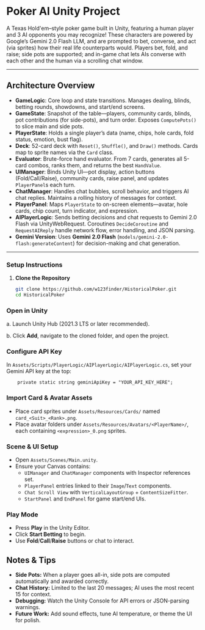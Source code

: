# Poker AI Unity Project

A Texas Hold'em–style poker game built in Unity, featuring a human player and 3 AI opponents you may recognize! These characters are powered by Google’s Gemini 2.0 Flash LLM, and are prompted to bet, converse, and act (via sprites) how their real life counterparts would. Players bet, fold, and raise; side pots are supported; and in-game chat lets AIs converse with each other and the human via a scrolling chat window.

---

## Architecture Overview

- **GameLogic**: Core loop and state transitions. Manages dealing, blinds, betting rounds, showdowns, and start/end screens.  
- **GameState**: Snapshot of the table—players, community cards, blinds, pot contributions (for side-pots), and turn order. Exposes `ComputePots()` to slice main and side pots.  
- **PlayerState**: Holds a single player’s data (name, chips, hole cards, fold status, emotion, bust flag).  
- **Deck**: 52-card deck with `Reset()`, `Shuffle()`, and `Draw()` methods. Cards map to sprite names via the `Card` class.  
- **Evaluator**: Brute-force hand evaluator. From 7 cards, generates all 5-card combos, ranks them, and returns the best `HandValue`.  
- **UIManager**: Binds Unity UI—pot display, action buttons (Fold/Call/Raise), community cards, raise panel, and updates `PlayerPanel`s each turn.  
- **ChatManager**: Handles chat bubbles, scroll behavior, and triggers AI chat replies. Maintains a rolling history of messages for context.  
- **PlayerPanel**: Maps `PlayerState` to on-screen elements—avatar, hole cards, chip count, turn indicator, and expression.  
- **AIPlayerLogic**: Sends betting decisions and chat requests to Gemini 2.0 Flash via UnityWebRequest. Coroutines `DecideCoroutine` and `RequestAIReply` handle network flow, error handling, and JSON parsing.  
- **Gemini Version**: Uses **Gemini 2.0 Flash** (`models/gemini-2.0-flash:generateContent`) for decision-making and chat generation.

---

### Setup Instructions

1. **Clone the Repository**  
   ```bash
   git clone https://github.com/w123finder/HistoricalPoker.git
   cd HistoricalPoker

### **Open in Unity**

 a.   Launch Unity Hub (2021.3 LTS or later recommended).

 b.   Click **Add**, navigate to the cloned folder, and open the project.

### **Configure API Key**

In ```Assets/Scripts/PlayerLogic/AIPlayerLogic/AIPlayerLogic.cs```, set your Gemini API key at the top:
```
    private static string geminiApiKey = "YOUR_API_KEY_HERE";
```
### Import Card & Avatar Assets

* Place card sprites under `Assets/Resources/Cards/` named `card_<Suit>_<Rank>.png`.
* Place avatar folders under `Assets/Resources/Avatars/<PlayerName>/`, each containing `<expression>_0.png` sprites.

### Scene & UI Setup

* Open `Assets/Scenes/Main.unity`.
* Ensure your Canvas contains:
    * `UIManager` and `ChatManager` components with Inspector references set.
    * `PlayerPanel` entries linked to their `Image`/`Text` components.
    * `Chat Scroll View` with `VerticalLayoutGroup` + `ContentSizeFitter`.
    * `StartPanel` and `EndPanel` for game start/end UIs.

### Play Mode

* Press **Play** in the Unity Editor.
* Click **Start Betting** to begin.
* Use **Fold**/**Call**/**Raise** buttons or chat to interact.

## Notes & Tips

* **Side Pots:** When a player goes all-in, side pots are computed automatically and awarded correctly.
* **Chat History:** Limited to the last 20 messages; AI uses the most recent 15 for context.
* **Debugging:** Watch the Unity Console for API errors or JSON-parsing warnings.
* **Future Work:** Add sound effects, tune AI temperature, or theme the UI for polish.
